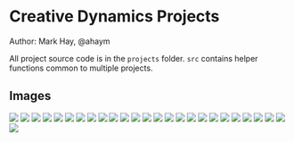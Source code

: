 # Creative Dynamics Projects

Author: Mark Hay, @ahaym

All project source code is in the `projects` folder. `src` contains helper functions common to multiple projects.

## Images

![](img/cascade.png)
![](img/mandelbrot.png)
![](img/MDVAIDOYHYEA50000.png)
![](img/FIRCDERRPVLD50000.line.png)
![](img/brachGrad.png)
![](img/pascal.png)
![](img/FIRCDERRPVLD50000.png)
![](img/henon.png)
![](img/HGUHDPHNSGOH50000.png)
![](img/brachP.png)
![](img/MCRBIPOPHTBN50000.png)
![](img/CVQKGHQTPHTE50000.png)
![](img/1a.svg)
![](img/logistic.png)
![](img/brach.png)
![](img/output0.gif)
![](img/julia0.285-1.0e-2.png)
![](img/g2.png)
![](img/henonLine.png)
![](img/julia-0.6180339887498949-0.0.png)
![](img/g.png)
![](img/output1.gif)
![](img/QFFVSLMJJGCR50000.png)
![](img/bz.png)
![](img/predator.png)
![](img/1b.svg)
